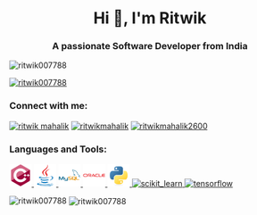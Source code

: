 <h1 align="center">Hi 👋, I'm Ritwik</h1>
<h3 align="center">A passionate Software Developer from India</h3>

<p align="left"> <img src="https://komarev.com/ghpvc/?username=ritwik007788&label=Profile%20views&color=0e75b6&style=flat" alt="ritwik007788" /> </p>

<p align="left"> <a href="https://github.com/ryo-ma/github-profile-trophy"><img src="https://github-profile-trophy.vercel.app/?username=ritwik007788" alt="ritwik007788" /></a> </p>

<h3 align="left">Connect with me:</h3>
<p align="left">
<a href="https://linkedin.com/in/ritwik mahalik" target="blank"><img align="center" src="https://raw.githubusercontent.com/rahuldkjain/github-profile-readme-generator/master/src/images/icons/Social/linked-in-alt.svg" alt="ritwik mahalik" height="30" width="40" /></a>
<a href="https://instagram.com/ritwikmahalik" target="blank"><img align="center" src="https://raw.githubusercontent.com/rahuldkjain/github-profile-readme-generator/master/src/images/icons/Social/instagram.svg" alt="ritwikmahalik" height="30" width="40" /></a>
<a href="https://www.hackerearth.com/ritwikmahalik2600" target="blank"><img align="center" src="https://raw.githubusercontent.com/rahuldkjain/github-profile-readme-generator/master/src/images/icons/Social/hackerearth.svg" alt="ritwikmahalik2600" height="30" width="40" /></a>
</p>

<h3 align="left">Languages and Tools:</h3>
<p align="left"> <a href="https://www.w3schools.com/cpp/" target="_blank"> <img src="https://raw.githubusercontent.com/devicons/devicon/master/icons/cplusplus/cplusplus-original.svg" alt="cplusplus" width="40" height="40"/> </a> <a href="https://www.java.com" target="_blank"> <img src="https://raw.githubusercontent.com/devicons/devicon/master/icons/java/java-original.svg" alt="java" width="40" height="40"/> </a> <a href="https://www.mysql.com/" target="_blank"> <img src="https://raw.githubusercontent.com/devicons/devicon/master/icons/mysql/mysql-original-wordmark.svg" alt="mysql" width="40" height="40"/> </a> <a href="https://www.oracle.com/" target="_blank"> <img src="https://raw.githubusercontent.com/devicons/devicon/master/icons/oracle/oracle-original.svg" alt="oracle" width="40" height="40"/> </a> <a href="https://www.python.org" target="_blank"> <img src="https://raw.githubusercontent.com/devicons/devicon/master/icons/python/python-original.svg" alt="python" width="40" height="40"/> </a> <a href="https://scikit-learn.org/" target="_blank"> <img src="https://upload.wikimedia.org/wikipedia/commons/0/05/Scikit_learn_logo_small.svg" alt="scikit_learn" width="40" height="40"/> </a> <a href="https://www.tensorflow.org" target="_blank"> <img src="https://www.vectorlogo.zone/logos/tensorflow/tensorflow-icon.svg" alt="tensorflow" width="40" height="40"/> </a> </p>

<p><img align="left" src="https://github-readme-stats.vercel.app/api/top-langs?username=ritwik007788&show_icons=true&locale=en&layout=compact" alt="ritwik007788" /></p>

<p>&nbsp;<img align="center" src="https://github-readme-stats.vercel.app/api?username=ritwik007788&show_icons=true&locale=en" alt="ritwik007788" /></p>

<p><img align="center" src="https://github-readme-streak-stats.herokuapp.com/?user=ritwik007788&" alt="ritwik00
